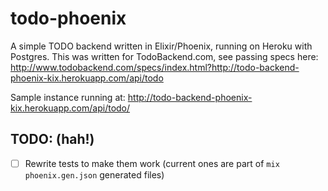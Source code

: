 # todo-phoenix

A simple TODO backend written in Elixir/Phoenix, running on Heroku with Postgres. This was written for TodoBackend.com, see passing specs here: http://www.todobackend.com/specs/index.html?http://todo-backend-phoenix-kix.herokuapp.com/api/todo

Sample instance running at: http://todo-backend-phoenix-kix.herokuapp.com/api/todo/

## TODO: (hah!)

- [ ] Rewrite tests to make them work (current ones are part of `mix phoenix.gen.json` generated files)
